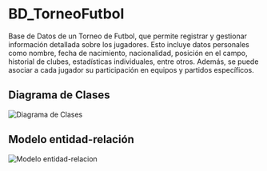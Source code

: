 # BD_TorneoFutbol
Base de Datos de un Torneo de Futbol, que permite registrar y gestionar información detallada sobre los jugadores. Esto incluye datos personales como nombre, fecha de nacimiento, nacionalidad, posición en el campo, historial de clubes, estadísticas individuales, entre otros. Además, se puede asociar a cada jugador su participación en equipos y partidos específicos.

## Diagrama de Clases
![Diagrama de Clases](https://github.com/MiguelMachuca/BD_TorneoFutbol/blob/main/TorneoF%C3%BAtbol-DiagramaFinal.png)


## Modelo entidad-relación
![Modelo entidad-relacion](https://github.com/MiguelMachuca/BD_TorneoFutbol/blob/main/Modelo%20entidad-relacion.bmp)